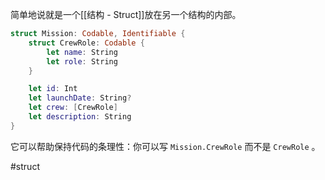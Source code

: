 简单地说就是一个[[结构 - Struct]]放在另一个结构的内部。

```swift
struct Mission: Codable, Identifiable {
    struct CrewRole: Codable {
        let name: String
        let role: String
    }

    let id: Int
    let launchDate: String?
    let crew: [CrewRole]
    let description: String
}
```

它可以帮助保持代码的条理性：你可以写 `Mission.CrewRole` 而不是 `CrewRole` 。

#struct 